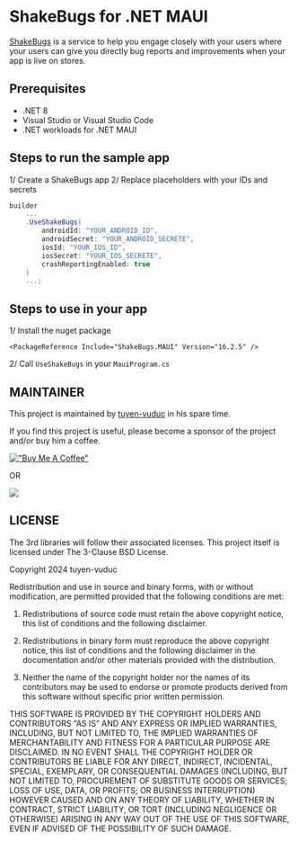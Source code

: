 # ShakeBugs for .NET MAUI

[ShakeBugs](https://www.shakebugs.com/) is a service to help you engage closely with your users where your users can give you directly bug reports and improvements when your app is live on stores.

## Prerequisites

- .NET 8
- Visual Studio or Visual Studio Code
- .NET workloads for .NET MAUI

## Steps to run the sample app

1/ Create a ShakeBugs app
2/ Replace placeholders with your IDs and secrets
```cs
builder
    ...
    .UseShakeBugs(
        androidId: "YOUR_ANDROID_ID",
        androidSecret: "YOUR_ANDROID_SECRETE",
        iosId: "YOUR_IOS_ID",
        iosSecret: "YOUR_IOS_SECRETE",
        crashReportingEnabled: true
    )
    ...;
```

## Steps to use in your app

1/ Install the nuget package
```
<PackageReference Include="ShakeBugs.MAUI" Version="16.2.5" />
```
2/ Call `UseShakeBugs` in your `MauiProgram.cs`

## MAINTAINER

This project is maintained by [tuyen-vuduc](https://github.com/tuyen-vuduc) in his spare time.<br>

If you find this project is useful, please become a sponsor of the project and/or buy him a coffee.

[!["Buy Me A Coffee"](https://www.buymeacoffee.com/assets/img/custom_images/orange_img.png)](https://www.buymeacoffee.com/tuyen.vuduc)

OR

[![](https://img.shields.io/static/v1?label=Sponsor&message=%E2%9D%A4&logo=GitHub&color=%23fe8e86)](https://github.com/sponsors/tuyen-vuduc)

## LICENSE

The 3rd libraries will follow their associated licenses. This project itself is licensed under The 3-Clause BSD License.

Copyright 2024 tuyen-vuduc

Redistribution and use in source and binary forms, with or without modification, are permitted provided that the following conditions are met:

1. Redistributions of source code must retain the above copyright notice, this list of conditions and the following disclaimer.

2. Redistributions in binary form must reproduce the above copyright notice, this list of conditions and the following disclaimer in the documentation and/or other materials provided with the distribution.

3. Neither the name of the copyright holder nor the names of its contributors may be used to endorse or promote products derived from this software without specific prior written permission.

THIS SOFTWARE IS PROVIDED BY THE COPYRIGHT HOLDERS AND CONTRIBUTORS “AS IS” AND ANY EXPRESS OR IMPLIED WARRANTIES, INCLUDING, BUT NOT LIMITED TO, THE IMPLIED WARRANTIES OF MERCHANTABILITY AND FITNESS FOR A PARTICULAR PURPOSE ARE DISCLAIMED. IN NO EVENT SHALL THE COPYRIGHT HOLDER OR CONTRIBUTORS BE LIABLE FOR ANY DIRECT, INDIRECT, INCIDENTAL, SPECIAL, EXEMPLARY, OR CONSEQUENTIAL DAMAGES (INCLUDING, BUT NOT LIMITED TO, PROCUREMENT OF SUBSTITUTE GOODS OR SERVICES; LOSS OF USE, DATA, OR PROFITS; OR BUSINESS INTERRUPTION) HOWEVER CAUSED AND ON ANY THEORY OF LIABILITY, WHETHER IN CONTRACT, STRICT LIABILITY, OR TORT (INCLUDING NEGLIGENCE OR OTHERWISE) ARISING IN ANY WAY OUT OF THE USE OF THIS SOFTWARE, EVEN IF ADVISED OF THE POSSIBILITY OF SUCH DAMAGE.

